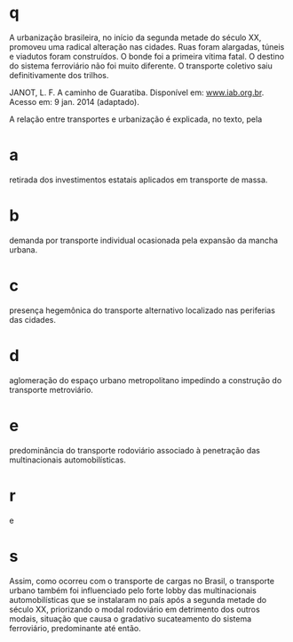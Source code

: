 # q
A urbanização brasileira, no início da segunda metade do século XX, promoveu uma radical alteração nas cidades. Ruas foram alargadas, túneis e viadutos foram construídos. O bonde foi a primeira vítima fatal. O destino do sistema ferroviário não foi muito diferente. O transporte coletivo saiu definitivamente dos trilhos.

JANOT, L. F. A caminho de Guaratiba. Disponível em: www.iab.org.br. Acesso em: 9 jan. 2014 (adaptado).

A relação entre transportes e urbanização é explicada, no texto, pela

# a
retirada dos investimentos estatais aplicados em transporte de massa.

# b
demanda por transporte individual ocasionada pela expansão da mancha urbana.

# c
presença hegemônica do transporte alternativo localizado nas periferias das cidades.

# d
aglomeração do espaço urbano metropolitano impedindo a construção do transporte metroviário.

# e
predominância do transporte rodoviário associado à penetração das multinacionais automobilísticas.

# r
e

# s
Assim, como ocorreu com o transporte de cargas no Brasil, o transporte urbano também foi influenciado pelo forte lobby das multinacionais automobilísticas que se instalaram no país após a segunda metade do século XX, priorizando o modal rodoviário em detrimento dos outros modais, situação que causa o gradativo sucateamento do sistema ferroviário, predominante até então.
